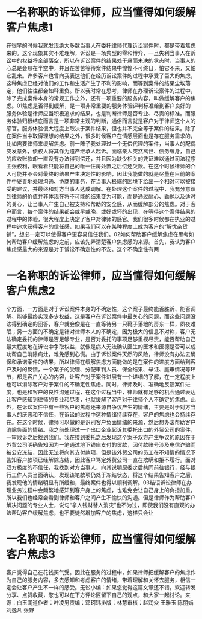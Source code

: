 # 一名称职的诉讼律师，应当懂得如何缓解客户焦虑1

在很早的时候我就发现绝大多数当事人在委托律师代理诉讼案件时，都是带着焦虑来的。这个现象其实不难理解，诉讼是一场典型的零和博弈，一旦失利当事人在诉讼中的权益将全部落空，所以在诉讼案件的结果处于悬而未决的状态时，当事人的心总是会悬在半空中，并且在苦苦等待案件结果中惶惶不可终日，怕它不来，又怕它乱来。许多客户也曾向我表达他们在经历诉讼案件的过程中承受了巨大的焦虑，这种焦虑已经对他们的工作和生活产生了不利的影响，而等到案件的结果尘埃落定，他们往往都会如释重负。所以我时常在思考，律师在办理诉讼案件的过程中，除了完成案件本身的常规工作之外，还有一项重要的服务内容，叫做缓解客户的焦虑。01焦虑是否得到缓解，是一项非常重要的服务体验评判标准给到客户良好的服务体验是律师应当积极追求的结果，也是判断律师是否专业、尽责的标准。而服务体验归根结底而言是一项非常主观的判断，通俗而言就是客户对于律师这个人的感官。服务体验很大程度上取决于案件结果，但也并不完全等于案件的结果。除了在案件当中取得理想的结果之外，很多时候客户在情感层面也是存在服务需求的，比如需要律师来缓解焦虑。前一阵子我处理过一个无偿代理的案件，当事人的配偶突发意外，债权人将其作为遗产继承人起诉。面临亲人突然离世、债务缠身，自己的应收账款却一直没有办法得到偿还，并且因为缺少相关的凭证难以通过司法程序主张权利，眼看着只能将自己的唯一住房处置之后偿还欠款。在这个时候律师的介入可能并不会对最终的结果产生决定性的影响，因此我能做的就是尽量在目前的案件中妥善地处理沟通、协商的事务，在当事人极端的困境下给出一个相对可以被接受的建议，并最终和对方当事人达成调解。在处理这个案件的过程中，我充分意识到律师的价值并非体现在将不可能的结果变为可能，而是通过耐心、勤勉以及适时的关心，让当事人产生自己被支持和帮助的安全感，从而缓解部分的焦虑。对于客户而言，每个案件的结果都会或早或晚、或好或坏的出现，在等待这个案件结果的过程中的体验，很大程度上决定了客户对律师的感官。我们很多时候都在执业的过程中追求获得客户的信任感，如果我们可以在某种程度上成为客户的“解忧杂货铺”，想必一定可以使得客户更容易信任我们。02如何帮助客户缓解焦虑在思考如何帮助客户缓解焦虑的之前，应该先弄清楚客户焦虑感的来源。首先，我认为客户焦虑感最大的来源是对于诉讼不确定性的不安。这个不确定性有两

# 一名称职的诉讼律师，应当懂得如何缓解客户焦虑2

个方面，一方面是对于诉讼案件本身的不确定性，这个案子最终能否胜诉、能否调解、能够最终实现多少权益，这是客户在诉讼案件中最关心的问题，而这些问题没法得到确定的回答，客户就会像是在一直等待另一只靴子落地的房东一样，夙夜难眠；另一方面的不确定是针对律师本人的不确定，因为极大的信息不对称，客户无法确定委托的律师是否足够专业，是否对委托的事项足够重视尽责，能否帮助自己最大程度地在诉讼中争取权益，就像是病人无法确认医生的医术和医德是否可以成功帮自己消除病灶，难免感到心慌。由于诉讼案件天然的风险，律师没有办法去确保和承诺案件的结果，所以律师在缓解焦虑方面能做的是在案件的进度方面给到客户及时的反馈，一个案子的受理、分配审判人员、保全结果、举证、庭审情况等环节，都是客户关心的内容，让客户对于案件进展有一个详细的了解，在一定程度上也可以消除客户对于案件的不确定性焦虑。同时，律师及时、准确地反馈案件进度，也是和客户的良性沟通过程，在这个过程当中，律师就有足够的机会通过表达让客户感知到律师的专业和尽责，也就缓解了客户对于律师个人不确定的焦虑。此外，在诉讼案件中有一些客户的焦虑还来源自争议产生的情绪，主要是对于对方当事人的厌恶和不信任，在诉讼的过程中这种情绪持续存在，客户的焦虑也会持续存在。在这个时候，律师可以做的是识别客户负面情绪的来源，然后想办法帮助客户消除负面的情绪。我之前处理过一个出口企业起诉其委托出口的外贸公司的案件，一审败诉之后找到我们。我在接到委托之后发现这个案子双方产生争议的原因在于外贸公司明确告知因为一笔通过地下钱庄支付的货款，因付款账号涉及电信诈骗而被公安冻结，因此无法将向其支付款项，但是该外贸公司的员工在不知情的情况下告知客户款项已经解除冻结，因此客户笃定外贸公司一直在欺瞒和拒不履行。面对双方极度的不信任，我找到对方当事人，向其说明原委之后共同前往银行，经与银行工作人员当面确认，发现该笔款项仍处于冻结状态，将这个结果告知客户之后，我发现他的情绪明显有所缓和，最终案件也得以顺利调解。03结语诉讼律师在办理业务过程中会频繁地感知到客户身上的焦虑，也难免会让自己身上的负担加重，所以我们也经常会看到律师和客户之间产生不愉快的沟通。但是律师作为帮助客户解决问题的专业人士，说句“拿人钱财替人消灾”也不为过，即使我们没有直观的办法帮助客户缓解焦虑，也不要徒然增加客户的焦虑，这样只会让

# 一名称职的诉讼律师，应当懂得如何缓解客户焦虑3

客户觉得自己在花钱买气受。因此在服务的过程中，如果律师把缓解客户的焦虑作为自己的服务内容，多去感知和考虑客户的情绪，带着理解和关怀去服务，相信一定会让客户产生不一样的感受。无讼小编：如果您觉得这篇文章还不错，欢迎转发分享、点赞收藏，您也可以在下方评论区留下自己的观点，和大家一起讨论。来源：白玉闻道作者：叶凌男责编：邓珂玮排版：林慧审核：赵润众 王雅玉 陈丽娟 刘逸凡 张野

